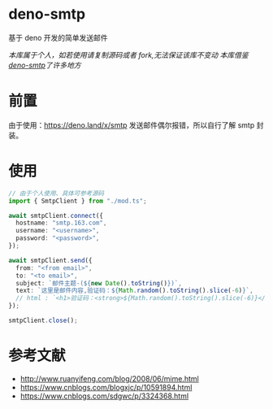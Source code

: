 # deno-smtp

基于 deno 开发的简单发送邮件

_本库属于个人，如若使用请复制源码或者 fork,无法保证该库不变动_
_本库借鉴[deno-smtp](https://deno.land/x/smtp)了许多地方_

# 前置

由于使用：https://deno.land/x/smtp 发送邮件偶尔报错，所以自行了解 smtp 封装。

# 使用

```ts
// 由于个人使用、具体可参考源码
import { SmtpClient } from "./mod.ts";

await smtpClient.connect({
  hostname: "smtp.163.com",
  username: "<username>",
  password: "<password>",
});

await smtpClient.send({
  from: "<from email>",
  to: "<to email>",
  subject: `邮件主题-(${new Date().toString()})`,
  text: `这里是邮件内容,验证码：${Math.random().toString().slice(-6)}`,
  // html : `<h1>验证码：<strong>${Math.random().toString().slice(-6)}</strong><h1>`
});

smtpClient.close();
```

# 参考文献

- http://www.ruanyifeng.com/blog/2008/06/mime.html
- https://www.cnblogs.com/blogxjc/p/10591894.html
- https://www.cnblogs.com/sdgwc/p/3324368.html
